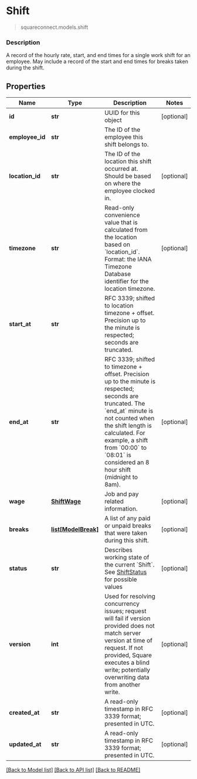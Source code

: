 # Shift
> squareconnect.models.shift

### Description

A record of the hourly rate, start, and end times for a single work shift  for an employee. May include a record of the start and end times for breaks  taken during the shift.

## Properties
Name | Type | Description | Notes
------------ | ------------- | ------------- | -------------
**id** | **str** | UUID for this object | [optional] 
**employee_id** | **str** | The ID of the employee this shift belongs to. | 
**location_id** | **str** | The ID of the location this shift occurred at. Should be based on where the employee clocked in. | [optional] 
**timezone** | **str** | Read-only convenience value that is calculated from the location based on &#x60;location_id&#x60;. Format: the IANA Timezone Database identifier for the location timezone. | [optional] 
**start_at** | **str** | RFC 3339; shifted to location timezone + offset. Precision up to the minute is respected; seconds are truncated. | 
**end_at** | **str** | RFC 3339; shifted to timezone + offset. Precision up to the minute is respected; seconds are truncated. The &#x60;end_at&#x60; minute is not counted when the shift length is calculated. For example, a shift from &#x60;00:00&#x60; to &#x60;08:01&#x60; is considered an 8 hour shift (midnight to 8am). | [optional] 
**wage** | [**ShiftWage**](ShiftWage.md) | Job and pay related information. | [optional] 
**breaks** | [**list[ModelBreak]**](ModelBreak.md) | A list of any paid or unpaid breaks that were taken during this shift. | [optional] 
**status** | **str** | Describes working state of the current &#x60;Shift&#x60;. See [ShiftStatus](#type-shiftstatus) for possible values | [optional] 
**version** | **int** | Used for resolving concurrency issues; request will fail if version provided does not match server version at time of request. If not provided, Square executes a blind write; potentially overwriting data from another write. | [optional] 
**created_at** | **str** | A read-only timestamp in RFC 3339 format; presented in UTC. | [optional] 
**updated_at** | **str** | A read-only timestamp in RFC 3339 format; presented in UTC. | [optional] 

[[Back to Model list]](../README.md#documentation-for-models) [[Back to API list]](../README.md#documentation-for-api-endpoints) [[Back to README]](../README.md)


